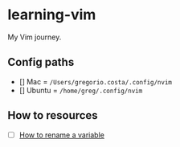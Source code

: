 # learning-vim
My Vim journey.

## Config paths
- [] Mac = `/Users/gregorio.costa/.config/nvim`
- [] Ubuntu = `/home/greg/.config/nvim`
## How to resources

- [ ] [How to rename a variable](https://vi.stackexchange.com/questions/18004/renaming-variables)
